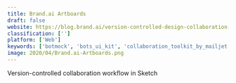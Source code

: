 ```yaml
---
title: Brand.ai Artboards
draft: false 
website: https://blog.brand.ai/version-controlled-design-collaboration-workflow-in-sketch-afdce3b2fa29#.m8fit6n6r
classification: ['']
platform: ['Web']
keywords: ['botmock', 'bots_ui_kit', 'collaboration_toolkit_by_mailjet', 'designer_mill', 'eagle', 'fludish_sketch_ui_kit', 'maze', 'messaging_design_kit_for_sketch', 'proximity_school_of_design', 'sketch_+_invision', 'sketch_mirror', 'sketch_plugin_course_by_design+code', 'sketch_style_guides', 'sketch_to_app_store', 'sympli', 'xpal', 'zeroheight']
image: 2020/04/Brand.ai-Artboards.png
---
```

Version-controlled collaboration workflow in Sketch
